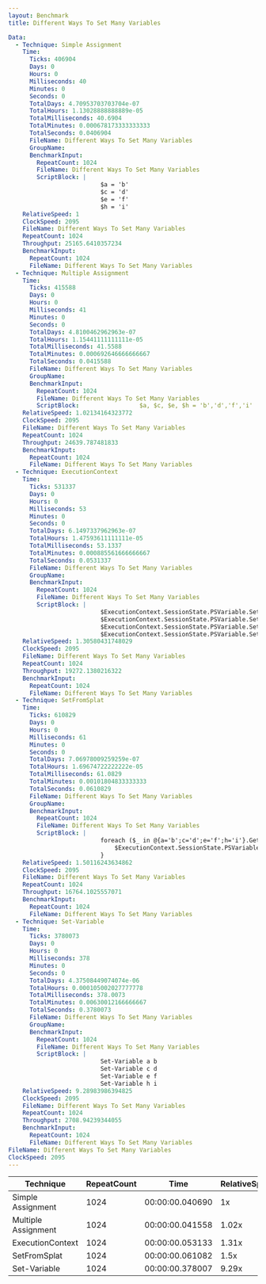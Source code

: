```yaml
---
layout: Benchmark
title: Different Ways To Set Many Variables

Data: 
  - Technique: Simple Assignment
    Time: 
      Ticks: 406904
      Days: 0
      Hours: 0
      Milliseconds: 40
      Minutes: 0
      Seconds: 0
      TotalDays: 4.70953703703704e-07
      TotalHours: 1.13028888888889e-05
      TotalMilliseconds: 40.6904
      TotalMinutes: 0.000678173333333333
      TotalSeconds: 0.0406904
      FileName: Different Ways To Set Many Variables
      GroupName: 
      BenchmarkInput: 
        RepeatCount: 1024
        FileName: Different Ways To Set Many Variables
        ScriptBlock: |
                          $a = 'b'
                          $c = 'd'
                          $e = 'f'
                          $h = 'i'
    RelativeSpeed: 1
    ClockSpeed: 2095
    FileName: Different Ways To Set Many Variables
    RepeatCount: 1024
    Throughput: 25165.6410357234
    BenchmarkInput: 
      RepeatCount: 1024
      FileName: Different Ways To Set Many Variables
  - Technique: Multiple Assignment
    Time: 
      Ticks: 415588
      Days: 0
      Hours: 0
      Milliseconds: 41
      Minutes: 0
      Seconds: 0
      TotalDays: 4.8100462962963e-07
      TotalHours: 1.15441111111111e-05
      TotalMilliseconds: 41.5588
      TotalMinutes: 0.000692646666666667
      TotalSeconds: 0.0415588
      FileName: Different Ways To Set Many Variables
      GroupName: 
      BenchmarkInput: 
        RepeatCount: 1024
        FileName: Different Ways To Set Many Variables
        ScriptBlock:                 $a, $c, $e, $h = 'b','d','f','i'
    RelativeSpeed: 1.02134164323772
    ClockSpeed: 2095
    FileName: Different Ways To Set Many Variables
    RepeatCount: 1024
    Throughput: 24639.787481833
    BenchmarkInput: 
      RepeatCount: 1024
      FileName: Different Ways To Set Many Variables
  - Technique: ExecutionContext
    Time: 
      Ticks: 531337
      Days: 0
      Hours: 0
      Milliseconds: 53
      Minutes: 0
      Seconds: 0
      TotalDays: 6.1497337962963e-07
      TotalHours: 1.47593611111111e-05
      TotalMilliseconds: 53.1337
      TotalMinutes: 0.000885561666666667
      TotalSeconds: 0.0531337
      FileName: Different Ways To Set Many Variables
      GroupName: 
      BenchmarkInput: 
        RepeatCount: 1024
        FileName: Different Ways To Set Many Variables
        ScriptBlock: |
                          $ExecutionContext.SessionState.PSVariable.Set('a', 'b')
                          $ExecutionContext.SessionState.PSVariable.Set('c', 'd')
                          $ExecutionContext.SessionState.PSVariable.Set('e', 'f')
                          $ExecutionContext.SessionState.PSVariable.Set('h', 'i')
    RelativeSpeed: 1.30580431748029
    ClockSpeed: 2095
    FileName: Different Ways To Set Many Variables
    RepeatCount: 1024
    Throughput: 19272.1380216322
    BenchmarkInput: 
      RepeatCount: 1024
      FileName: Different Ways To Set Many Variables
  - Technique: SetFromSplat
    Time: 
      Ticks: 610829
      Days: 0
      Hours: 0
      Milliseconds: 61
      Minutes: 0
      Seconds: 0
      TotalDays: 7.06978009259259e-07
      TotalHours: 1.69674722222222e-05
      TotalMilliseconds: 61.0829
      TotalMinutes: 0.00101804833333333
      TotalSeconds: 0.0610829
      FileName: Different Ways To Set Many Variables
      GroupName: 
      BenchmarkInput: 
        RepeatCount: 1024
        FileName: Different Ways To Set Many Variables
        ScriptBlock: |
                          foreach ($_ in @{a='b';c='d';e='f';h='i'}.GetEnumerator()) {
                              $ExecutionContext.SessionState.PSVariable.Set($_.Key, $_.Value)        
                          }
    RelativeSpeed: 1.50116243634862
    ClockSpeed: 2095
    FileName: Different Ways To Set Many Variables
    RepeatCount: 1024
    Throughput: 16764.1025557071
    BenchmarkInput: 
      RepeatCount: 1024
      FileName: Different Ways To Set Many Variables
  - Technique: Set-Variable
    Time: 
      Ticks: 3780073
      Days: 0
      Hours: 0
      Milliseconds: 378
      Minutes: 0
      Seconds: 0
      TotalDays: 4.37508449074074e-06
      TotalHours: 0.000105002027777778
      TotalMilliseconds: 378.0073
      TotalMinutes: 0.00630012166666667
      TotalSeconds: 0.3780073
      FileName: Different Ways To Set Many Variables
      GroupName: 
      BenchmarkInput: 
        RepeatCount: 1024
        FileName: Different Ways To Set Many Variables
        ScriptBlock: |
                          Set-Variable a b
                          Set-Variable c d
                          Set-Variable e f
                          Set-Variable h i
    RelativeSpeed: 9.28983986394825
    ClockSpeed: 2095
    FileName: Different Ways To Set Many Variables
    RepeatCount: 1024
    Throughput: 2708.94239344055
    BenchmarkInput: 
      RepeatCount: 1024
      FileName: Different Ways To Set Many Variables
FileName: Different Ways To Set Many Variables
ClockSpeed: 2095
---
```





|Technique          |RepeatCount|Time           |RelativeSpeed|Throughput|
|-------------------|-----------|---------------|-------------|----------|
|Simple Assignment  |1024       |00:00:00.040690|1x           |25165.64/s|
|Multiple Assignment|1024       |00:00:00.041558|1.02x        |24639.79/s|
|ExecutionContext   |1024       |00:00:00.053133|1.31x        |19272.14/s|
|SetFromSplat       |1024       |00:00:00.061082|1.5x         |16764.1/s |
|Set-Variable       |1024       |00:00:00.378007|9.29x        |2708.94/s |
